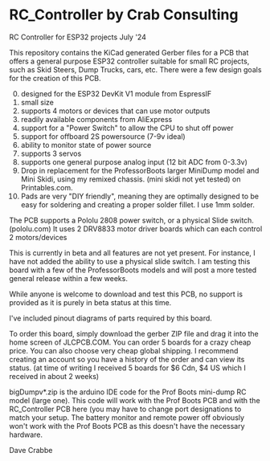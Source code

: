 # RC_Controller by Crab Consulting
RC Controller for ESP32 projects   July '24

This repository contains the KiCad generated Gerber files for a PCB
that offers a general purpose ESP32 controller suitable for small RC
projects, such as Skid Steers, Dump Trucks, cars, etc. There were a few design
goals for the creation of this PCB.

0. designed for the ESP32 DevKit V1 module from EspressIF
1. small size
2. supports 4 motors or devices that can use motor outputs
3. readily available components from AliExpress
4. support for a "Power Switch" to allow the CPU to shut off power
5. support for offboard 2S powersource (7-9v ideal)
6. ability to monitor state of power source
7. supports 3 servos
8. supports one general purpose analog input (12 bit ADC from 0-3.3v)
9. Drop in replacement for the ProfessorBoots larger MiniDump model and
    Mini Skidi, using my remixed chassis. (mini skidi not yet tested)
    on Printables.com.
11. Pads are very "DIY friendly", meaning they are optimally designed to be
    easy for soldering and creating a proper solder fillet. I use 1mm solder.

The PCB supports a Pololu 2808 power switch, or a physical Slide switch. (pololu.com)
It uses 2 DRV8833 motor driver boards which can each control 2 motors/devices

This is currently in beta and all features are not yet present. For instance, I have not
added the ability to use a physical slide switch. I am testing this board with
a few of the ProfessorBoots models and will post a more tested general release within a few weeks.

While anyone is welcome to download and test this PCB, no support is provided as it
is purely in beta status at this time.

I've included pinout diagrams of parts required by this board.

To order this board, simply download the gerber ZIP file and drag it into the home screen of JLCPCB.COM. 
You can order 5 boards for a crazy cheap price. You can also choose very cheap global shipping. I recommend
creating an account so you have a history of the order and can view its status. (at time of writing
I received 5 boards for $6 Cdn, $4 US which I received in about 2 weeks)

bigDumpv*.zip is the arduino IDE code for the Prof Boots mini-dump RC model (large one). This code
will work with the Prof Boots PCB and with the RC_Controller PCB here (you may have to change port 
designations to match your setup. The battery monitor and
remote power off obviously won't work with the Prof Boots PCB as this doesn't have the necessary
hardware.

Dave Crabbe
